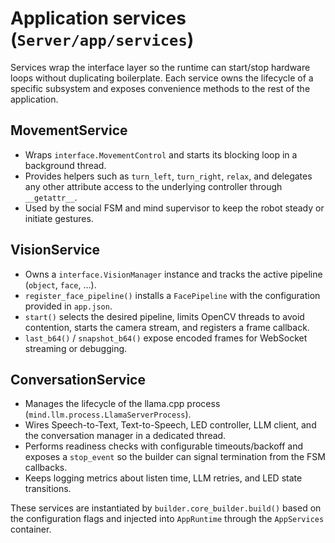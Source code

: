 # Application services (`Server/app/services`)

Services wrap the interface layer so the runtime can start/stop hardware loops without duplicating
boilerplate. Each service owns the lifecycle of a specific subsystem and exposes convenience
methods to the rest of the application.

## MovementService

- Wraps `interface.MovementControl` and starts its blocking loop in a background thread.
- Provides helpers such as `turn_left`, `turn_right`, `relax`, and delegates any other attribute
  access to the underlying controller through `__getattr__`.
- Used by the social FSM and mind supervisor to keep the robot steady or initiate gestures.

## VisionService

- Owns a `interface.VisionManager` instance and tracks the active pipeline (`object`, `face`, …).
- `register_face_pipeline()` installs a `FacePipeline` with the configuration provided in `app.json`.
- `start()` selects the desired pipeline, limits OpenCV threads to avoid contention, starts the
  camera stream, and registers a frame callback.
- `last_b64()` / `snapshot_b64()` expose encoded frames for WebSocket streaming or debugging.

## ConversationService

- Manages the lifecycle of the llama.cpp process (`mind.llm.process.LlamaServerProcess`).
- Wires Speech-to-Text, Text-to-Speech, LED controller, LLM client, and the conversation manager in
  a dedicated thread.
- Performs readiness checks with configurable timeouts/backoff and exposes a `stop_event` so the
  builder can signal termination from the FSM callbacks.
- Keeps logging metrics about listen time, LLM retries, and LED state transitions.

These services are instantiated by `builder.core_builder.build()` based on the configuration flags
and injected into `AppRuntime` through the `AppServices` container.
